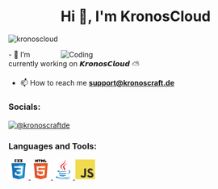 <h1 align="center">Hi 👋, I'm KronosCloud</h1>
<p align="left"> <img src="https://komarev.com/ghpvc/?username=kronoscloud&label=Profile%20views&color=0e75b6&style=flat" alt="kronoscloud" /> </p>
<img align="right" alt="Coding" width="400" src="https://media.tenor.com/GfSX-u7VGM4AAAAC/coding.gif">
- 🔭 I’m currently working on 𝙆𝙧𝙤𝙣𝙤𝙨𝘾𝙡𝙤𝙪𝙙 ⛅

- 📫 How to reach me **support@kronoscraft.de**

<h3 align="left">Socials:</h3>
<p align="left">
<a href="https://www.youtube.com/@kronoscraftde" target="blank"><img align="center" src="https://raw.githubusercontent.com/rahuldkjain/github-profile-readme-generator/master/src/images/icons/Social/youtube.svg" alt="@kronoscraftde" height="30" width="40" /></a>
</p>

<h3 align="left">Languages and Tools:</h3>
<p align="left"> <a href="https://www.w3schools.com/css/" target="_blank" rel="noreferrer"> <img src="https://raw.githubusercontent.com/devicons/devicon/master/icons/css3/css3-original-wordmark.svg" alt="css3" width="40" height="40"/> </a> <a href="https://www.w3.org/html/" target="_blank" rel="noreferrer"> <img src="https://raw.githubusercontent.com/devicons/devicon/master/icons/html5/html5-original-wordmark.svg" alt="html5" width="40" height="40"/> </a> <a href="https://www.java.com" target="_blank" rel="noreferrer"> <img src="https://raw.githubusercontent.com/devicons/devicon/master/icons/java/java-original.svg" alt="java" width="40" height="40"/> </a> <a href="https://developer.mozilla.org/en-US/docs/Web/JavaScript" target="_blank" rel="noreferrer"> <img src="https://raw.githubusercontent.com/devicons/devicon/master/icons/javascript/javascript-original.svg" alt="javascript" width="40" height="40"/> </a> </p>




<!---
KronosCloud/KronosCloud is a ✨ special ✨ repository because its `README.md` (this file) appears on your GitHub profile.
You can click the Preview link to take a look at your changes.
--->
